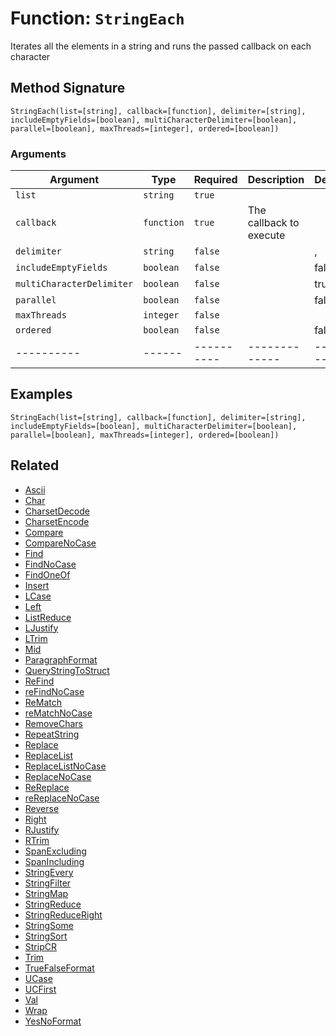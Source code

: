 [comment]: # (Note: This documentation is generated dynamically in the build process.  To modify the contents, change the javadoc on the _invoke method of the BIF class)

# Function: `StringEach`

Iterates all the elements in a string and runs the passed callback on each character

## Method Signature
```
StringEach(list=[string], callback=[function], delimiter=[string], includeEmptyFields=[boolean], multiCharacterDelimiter=[boolean], parallel=[boolean], maxThreads=[integer], ordered=[boolean])
```
### Arguments

| Argument | Type | Required | Description | Default |
|----------|------|----------|-------------|---------|
| `list` | `string` | `true` |  | |
| `callback` | `function` | `true` | The callback to execute | |
| `delimiter` | `string` | `false` |  | ,|
| `includeEmptyFields` | `boolean` | `false` |  | false|
| `multiCharacterDelimiter` | `boolean` | `false` |  | true|
| `parallel` | `boolean` | `false` |  | false|
| `maxThreads` | `integer` | `false` |  | |
| `ordered` | `boolean` | `false` |  | false|
|----------|------|----------|-------------|---------|



## Examples

```
StringEach(list=[string], callback=[function], delimiter=[string], includeEmptyFields=[boolean], multiCharacterDelimiter=[boolean], parallel=[boolean], maxThreads=[integer], ordered=[boolean])
```

## Related
  * [Ascii](Ascii.md)
  * [Char](Char.md)
  * [CharsetDecode](CharsetDecode.md)
  * [CharsetEncode](CharsetEncode.md)
  * [Compare](Compare.md)
  * [CompareNoCase](CompareNoCase.md)
  * [Find](Find.md)
  * [FindNoCase](FindNoCase.md)
  * [FindOneOf](FindOneOf.md)
  * [Insert](Insert.md)
  * [LCase](LCase.md)
  * [Left](Left.md)
  * [ListReduce](ListReduce.md)
  * [LJustify](LJustify.md)
  * [LTrim](LTrim.md)
  * [Mid](Mid.md)
  * [ParagraphFormat](ParagraphFormat.md)
  * [QueryStringToStruct](QueryStringToStruct.md)
  * [ReFind](ReFind.md)
  * [reFindNoCase](reFindNoCase.md)
  * [ReMatch](ReMatch.md)
  * [reMatchNoCase](reMatchNoCase.md)
  * [RemoveChars](RemoveChars.md)
  * [RepeatString](RepeatString.md)
  * [Replace](Replace.md)
  * [ReplaceList](ReplaceList.md)
  * [ReplaceListNoCase](ReplaceListNoCase.md)
  * [ReplaceNoCase](ReplaceNoCase.md)
  * [ReReplace](ReReplace.md)
  * [reReplaceNoCase](reReplaceNoCase.md)
  * [Reverse](Reverse.md)
  * [Right](Right.md)
  * [RJustify](RJustify.md)
  * [RTrim](RTrim.md)
  * [SpanExcluding](SpanExcluding.md)
  * [SpanIncluding](SpanIncluding.md)
  * [StringEvery](StringEvery.md)
  * [StringFilter](StringFilter.md)
  * [StringMap](StringMap.md)
  * [StringReduce](StringReduce.md)
  * [StringReduceRight](StringReduceRight.md)
  * [StringSome](StringSome.md)
  * [StringSort](StringSort.md)
  * [StripCR](StripCR.md)
  * [Trim](Trim.md)
  * [TrueFalseFormat](TrueFalseFormat.md)
  * [UCase](UCase.md)
  * [UCFirst](UCFirst.md)
  * [Val](Val.md)
  * [Wrap](Wrap.md)
  * [YesNoFormat](YesNoFormat.md)
